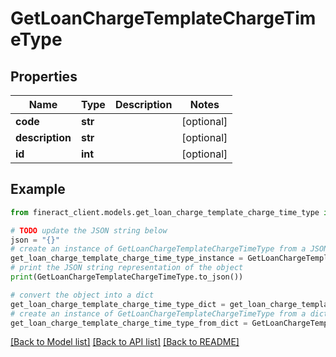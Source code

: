 # GetLoanChargeTemplateChargeTimeType


## Properties

Name | Type | Description | Notes
------------ | ------------- | ------------- | -------------
**code** | **str** |  | [optional] 
**description** | **str** |  | [optional] 
**id** | **int** |  | [optional] 

## Example

```python
from fineract_client.models.get_loan_charge_template_charge_time_type import GetLoanChargeTemplateChargeTimeType

# TODO update the JSON string below
json = "{}"
# create an instance of GetLoanChargeTemplateChargeTimeType from a JSON string
get_loan_charge_template_charge_time_type_instance = GetLoanChargeTemplateChargeTimeType.from_json(json)
# print the JSON string representation of the object
print(GetLoanChargeTemplateChargeTimeType.to_json())

# convert the object into a dict
get_loan_charge_template_charge_time_type_dict = get_loan_charge_template_charge_time_type_instance.to_dict()
# create an instance of GetLoanChargeTemplateChargeTimeType from a dict
get_loan_charge_template_charge_time_type_from_dict = GetLoanChargeTemplateChargeTimeType.from_dict(get_loan_charge_template_charge_time_type_dict)
```
[[Back to Model list]](../README.md#documentation-for-models) [[Back to API list]](../README.md#documentation-for-api-endpoints) [[Back to README]](../README.md)


